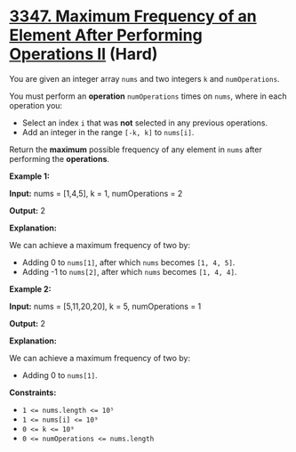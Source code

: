 # [3347. Maximum Frequency of an Element After Performing Operations II][link] (Hard)

[link]: https://leetcode.com/problems/maximum-frequency-of-an-element-after-performing-operations-ii/

You are given an integer array `nums` and two integers `k` and `numOperations`.

You must perform an **operation** `numOperations` times on `nums`, where in each operation you:

- Select an index `i` that was **not** selected in any previous operations.
- Add an integer in the range `[-k, k]` to `nums[i]`.

Return the **maximum** possible frequency of any element in `nums` after performing the
**operations**.

**Example 1:**

**Input:** nums = \[1,4,5\], k = 1, numOperations = 2

**Output:** 2

**Explanation:**

We can achieve a maximum frequency of two by:

- Adding 0 to `nums[1]`, after which `nums` becomes `[1, 4, 5]`.
- Adding -1 to `nums[2]`, after which `nums` becomes `[1, 4, 4]`.

**Example 2:**

**Input:** nums = \[5,11,20,20\], k = 5, numOperations = 1

**Output:** 2

**Explanation:**

We can achieve a maximum frequency of two by:

- Adding 0 to `nums[1]`.

**Constraints:**

- `1 <= nums.length <= 10⁵`
- `1 <= nums[i] <= 10⁹`
- `0 <= k <= 10⁹`
- `0 <= numOperations <= nums.length`

